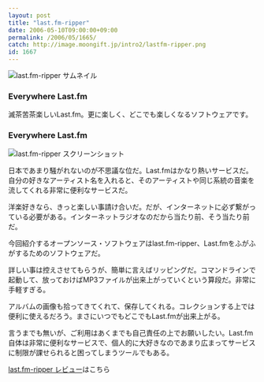 ```yaml
---
layout: post
title: "last.fm-ripper"
date: 2006-05-10T09:00:00+09:00
permalink: /2006/05/1665/
catch: http://image.moongift.jp/intro2/lastfm-ripper.png
id: 1667
---
```

 ![last.fm-ripper サムネイル](http://image.moongift.jp/intro2/lastfm-ripper.t.png "last.fm-ripper サムネイル")
  

### Everywhere Last.fm
  
滅茶苦茶楽しいLast.fm。更に楽しく、どこでも楽しくなるソフトウェアです。  
<!--more-->  

### Everywhere Last.fm
  

![last.fm-ripper スクリーンショット](http://image.moongift.jp/intro2/lastfm-ripper.png "last.fm-ripper スクリーンショット")

  

日本であまり騒がれないのが不思議な位だ。Last.fmはかなり熱いサービスだ。自分の好きなアーティスト名を入れると、そのアーティストや同じ系統の音楽を流してくれる非常に便利なサービスだ。

  

洋楽好きなら、きっと楽しい事請け合いだ。だが、インターネットに必ず繋がっている必要がある。インターネットラジオなのだから当たり前、そう当たり前だ。

  

今回紹介するオープンソース・ソフトウェアはlast.fm-ripper、Last.fmをふがふがするためのソフトウェアだ。

  

詳しい事は控えさせてもらうが、簡単に言えばリッピングだ。コマンドラインで起動して、放っておけばMP3ファイルが出来上がっていくという算段だ。非常に手軽すぎる。

  

アルバムの画像も拾ってきてくれて、保存してくれる。コレクションする上では便利に使えるだろう。まさにいつでもどこでもLast.fmが出来上がる。

  

言うまでも無いが、ご利用はあくまでも自己責任の上でお願いしたい。Last.fm自体は非常に便利なサービスで、個人的に大好きなのであまり広まってサービスに制限が課せられると困ってしまうツールでもある。

  

[last.fm-ripper レビュー](http://oss.moongift.jp/review/i-1671.html)はこちら

